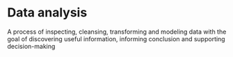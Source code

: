 # Data analysis

A process of inspecting, cleansing, transforming and modeling data with the goal of discovering useful information, informing conclusion and supporting decision-making